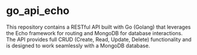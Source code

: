 # go_api_echo
This repository contains a RESTful API built with Go (Golang) that leverages the Echo framework for routing and MongoDB for database interactions. The API provides full CRUD (Create, Read, Update, Delete) functionality and is designed to work seamlessly with a MongoDB database.
